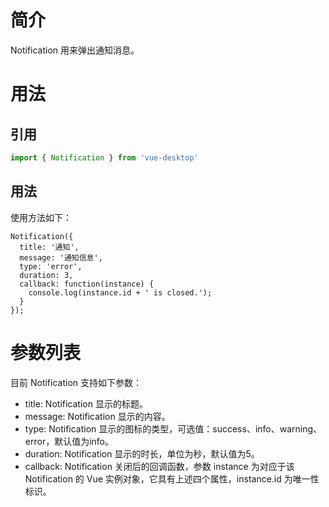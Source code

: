 # 简介
Notification 用来弹出通知消息。

# 用法

## 引用

```JavaScript
import { Notification } from 'vue-desktop'
```

## 用法

使用方法如下：

    Notification({
      title: '通知',
      message: '通知信息',
      type: 'error',
      duration: 3,
      callback: function(instance) {
        console.log(instance.id + ' is closed.');
      }
    });

# 参数列表
目前 Notification 支持如下参数：

- title: Notification 显示的标题。
- message: Notification 显示的内容。
- type: Notification 显示的图标的类型，可选值：success、info、warning、error，默认值为info。
- duration: Notification 显示的时长，单位为秒，默认值为5。
- callback: Notification 关闭后的回调函数，参数 instance 为对应于该 Notification 的 Vue 实例对象，它具有上述四个属性，instance.id 为唯一性标识。